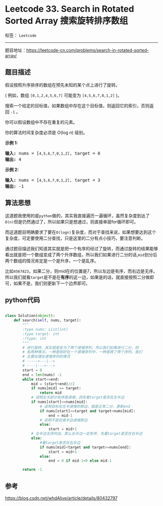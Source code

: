 ﻿# Leetcode 33. Search in Rotated Sorted Array  搜索旋转排序数组

标签： `Leetcode`

---

题目地址：https://leetcode-cn.com/problems/search-in-rotated-sorted-array/  

## 题目描述  

<p>假设按照升序排序的数组在预先未知的某个点上进行了旋转。</p>

<p>( 例如，数组&nbsp;<code>[0,1,2,4,5,6,7]</code>&nbsp;可能变为&nbsp;<code>[4,5,6,7,0,1,2]</code>&nbsp;)。</p>

<p>搜索一个给定的目标值，如果数组中存在这个目标值，则返回它的索引，否则返回&nbsp;<code>-1</code>&nbsp;。</p>

<p>你可以假设数组中不存在重复的元素。</p>

<p>你的算法时间复杂度必须是&nbsp;<em>O</em>(log&nbsp;<em>n</em>) 级别。</p>

<p><strong>示例 1:</strong></p>

<pre><strong>输入:</strong> nums = [<code>4,5,6,7,0,1,2]</code>, target = 0
<strong>输出:</strong> 4
</pre>

<p><strong>示例&nbsp;2:</strong></p>

<pre><strong>输入:</strong> nums = [<code>4,5,6,7,0,1,2]</code>, target = 3
<strong>输出:</strong> -1</pre>  

## 算法思想  

这道题我使用的是`python`做的，其实我直接遍历一遍循环，虽然复杂度到达了`O(n)`但是仍然通过了，所以如果只是想通过，则直接单层for循环即可。  

而这道题目明确要求了要在`O(logn)`复杂度，而对于查找来说，如果想要达到这个复杂度，可定要使用二分查找，只是这里的二分有点小技巧，要注意判断。  

通过题目描述我们知道其实就是把一个有序的经过了旋转，而通过旋转的结果能够看出就是把一个数组变成了两个升序数组，所以我们如果进行二分的话,`mid`划分后两个数组的情况肯定是一个是升序，一个是乱序。  

比如`4567823`，如果二分，则mid在的位置是7，所以左边是有序，而右边是无序。所以我们就看`target`是不是在**有序**的这一边，如果是的话，就直接按照二分做即可，如果不是，我们则更新下一个边界即可。  

## python代码
 
```python  

class Solution(object):
    def search(self, nums, target):
        """
        :type nums: List[int]
        :type target: int
        :rtype: int
        """
        # 进行旋转，其实就是变为了两个递增序列，所以我们如果进行二分，则
        # 有两种情况，一种是刚好在一个递增序列中，一种是跨了两个序列，我们
        # 主要处理在递增序列的情况
        # ----->---|-->
        # ----|--->--->
        start = 0
        end = len(nums) -1
        while start<=end:
            mid = (start+end)//2
            if nums[mid] == target:
                return mid
            # 说明左半部分有序是递增，则先看target是否在左半边
            if nums[start]<=nums[mid]:
                # 说明目标在左半递增的那边，就是正常二分，更新end
                if nums[start]<=target and target<nums[mid]:
                    end = mid-1
                # 说明不是在做半边递增那边
                else:
                    start = mid+1
            # 左半边无序的话，那么右半边一定有序，先看target是否在右半边
            else:
                #看target是否在右半边
                if nums[mid]<target and target<=nums[end]:
                    start = mid+1
                else:
                    end = 0 if mid-1<0 else mid-1

        return -1

```  

## 参考  

https://blog.csdn.net/whdAlive/article/details/80432797





